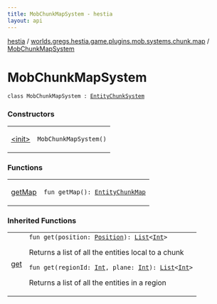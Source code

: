 ```yaml
---
title: MobChunkMapSystem - hestia
layout: api
---
```


<div class='api-docs-breadcrumbs'><a href="../../index.html">hestia</a> / <a href="../index.html">worlds.gregs.hestia.game.plugins.mob.systems.chunk.map</a> / <a href="./index.html">MobChunkMapSystem</a></div>

# MobChunkMapSystem

<div class="signature"><code><span class="keyword">class </span><span class="identifier">MobChunkMapSystem</span>&nbsp;<span class="symbol">:</span>&nbsp;<a href="../../worlds.gregs.hestia.game.plugins.entity.systems.map/-entity-chunk-system/index.html"><span class="identifier">EntityChunkSystem</span></a></code></div>

### Constructors

<table class="api-docs-table">
<tbody>
<tr>
<td markdown="1">

<a href="-init-.html">&lt;init&gt;</a>


</td>
<td markdown="1">
<div class="signature"><code><span class="identifier">MobChunkMapSystem</span><span class="symbol">(</span><span class="symbol">)</span></code></div>

</td>
</tr>
</tbody>
</table>

### Functions

<table class="api-docs-table">
<tbody>
<tr>
<td markdown="1">

<a href="get-map.html">getMap</a>


</td>
<td markdown="1">
<div class="signature"><code><span class="keyword">fun </span><span class="identifier">getMap</span><span class="symbol">(</span><span class="symbol">)</span><span class="symbol">: </span><a href="../../worlds.gregs.hestia.game.plugins.entity.systems.map/-entity-chunk-map/index.html"><span class="identifier">EntityChunkMap</span></a></code></div>

</td>
</tr>
</tbody>
</table>

### Inherited Functions

<table class="api-docs-table">
<tbody>
<tr>
<td markdown="1">

<a href="../../worlds.gregs.hestia.game.plugins.entity.systems.map/-entity-chunk-system/get.html">get</a>


</td>
<td markdown="1">
<div class="signature"><code><span class="keyword">fun </span><span class="identifier">get</span><span class="symbol">(</span><span class="parameterName" id="worlds.gregs.hestia.game.plugins.entity.systems.map.EntityChunkSystem$get(worlds.gregs.hestia.game.plugins.core.components.map.Position)/position">position</span><span class="symbol">:</span>&nbsp;<a href="../../worlds.gregs.hestia.game.plugins.core.components.map/-position/index.html"><span class="identifier">Position</span></a><span class="symbol">)</span><span class="symbol">: </span><a href="https://kotlinlang.org/api/latest/jvm/stdlib/kotlin.collections/-list/index.html"><span class="identifier">List</span></a><span class="symbol">&lt;</span><a href="https://kotlinlang.org/api/latest/jvm/stdlib/kotlin/-int/index.html"><span class="identifier">Int</span></a><span class="symbol">&gt;</span></code></div>

Returns a list of all the entities local to a chunk

<div class="signature"><code><span class="keyword">fun </span><span class="identifier">get</span><span class="symbol">(</span><span class="parameterName" id="worlds.gregs.hestia.game.plugins.entity.systems.map.EntityChunkSystem$get(kotlin.Int, kotlin.Int)/regionId">regionId</span><span class="symbol">:</span>&nbsp;<a href="https://kotlinlang.org/api/latest/jvm/stdlib/kotlin/-int/index.html"><span class="identifier">Int</span></a><span class="symbol">, </span><span class="parameterName" id="worlds.gregs.hestia.game.plugins.entity.systems.map.EntityChunkSystem$get(kotlin.Int, kotlin.Int)/plane">plane</span><span class="symbol">:</span>&nbsp;<a href="https://kotlinlang.org/api/latest/jvm/stdlib/kotlin/-int/index.html"><span class="identifier">Int</span></a><span class="symbol">)</span><span class="symbol">: </span><a href="https://kotlinlang.org/api/latest/jvm/stdlib/kotlin.collections/-list/index.html"><span class="identifier">List</span></a><span class="symbol">&lt;</span><a href="https://kotlinlang.org/api/latest/jvm/stdlib/kotlin/-int/index.html"><span class="identifier">Int</span></a><span class="symbol">&gt;</span></code></div>

Returns a list of all the entities in a region


</td>
</tr>
</tbody>
</table>
